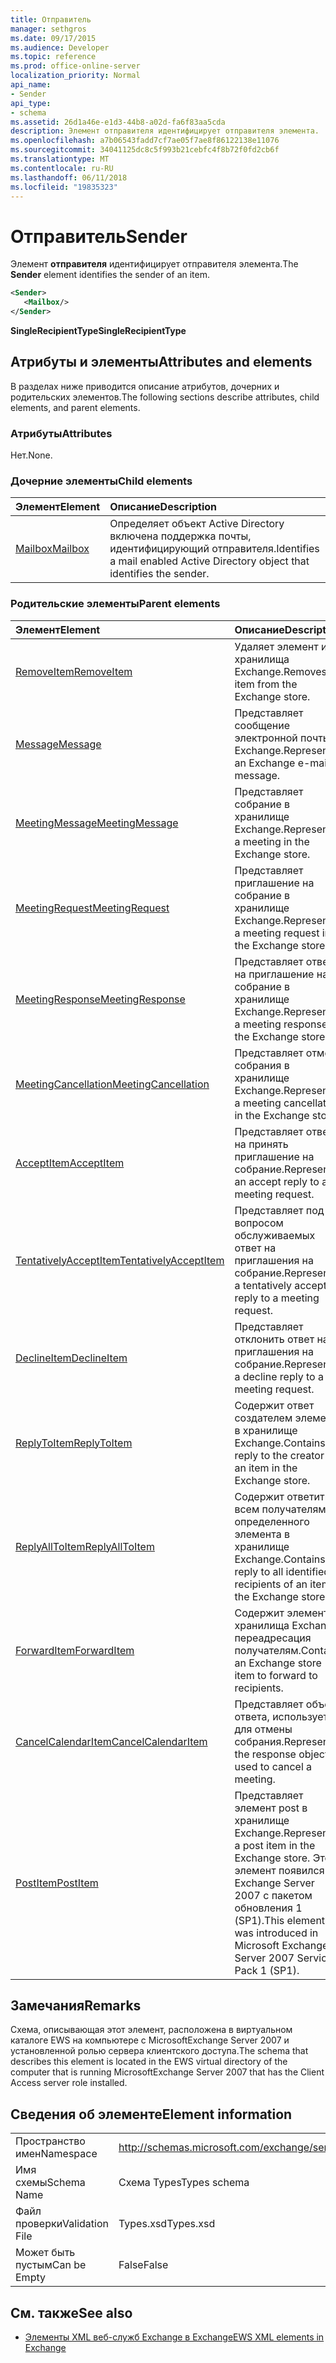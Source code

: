 ```yaml
---
title: Отправитель
manager: sethgros
ms.date: 09/17/2015
ms.audience: Developer
ms.topic: reference
ms.prod: office-online-server
localization_priority: Normal
api_name:
- Sender
api_type:
- schema
ms.assetid: 26d1a46e-e1d3-44b8-a02d-fa6f83aa5cda
description: Элемент отправителя идентифицирует отправителя элемента.
ms.openlocfilehash: a7b06543fadd7cf7ae05f7ae8f86122138e11076
ms.sourcegitcommit: 34041125dc8c5f993b21cebfc4f8b72f0fd2cb6f
ms.translationtype: MT
ms.contentlocale: ru-RU
ms.lasthandoff: 06/11/2018
ms.locfileid: "19835323"
---
```

# <a name="sender"></a><span data-ttu-id="bf2f6-103">Отправитель</span><span class="sxs-lookup"><span data-stu-id="bf2f6-103">Sender</span></span>

<span data-ttu-id="bf2f6-104">Элемент **отправителя** идентифицирует отправителя элемента.</span><span class="sxs-lookup"><span data-stu-id="bf2f6-104">The **Sender** element identifies the sender of an item.</span></span> 
  
```xml
<Sender>
   <Mailbox/>
</Sender>
```

 <span data-ttu-id="bf2f6-105">**SingleRecipientType**</span><span class="sxs-lookup"><span data-stu-id="bf2f6-105">**SingleRecipientType**</span></span>
## <a name="attributes-and-elements"></a><span data-ttu-id="bf2f6-106">Атрибуты и элементы</span><span class="sxs-lookup"><span data-stu-id="bf2f6-106">Attributes and elements</span></span>

<span data-ttu-id="bf2f6-107">В разделах ниже приводится описание атрибутов, дочерних и родительских элементов.</span><span class="sxs-lookup"><span data-stu-id="bf2f6-107">The following sections describe attributes, child elements, and parent elements.</span></span>
  
### <a name="attributes"></a><span data-ttu-id="bf2f6-108">Атрибуты</span><span class="sxs-lookup"><span data-stu-id="bf2f6-108">Attributes</span></span>

<span data-ttu-id="bf2f6-109">Нет.</span><span class="sxs-lookup"><span data-stu-id="bf2f6-109">None.</span></span>
  
### <a name="child-elements"></a><span data-ttu-id="bf2f6-110">Дочерние элементы</span><span class="sxs-lookup"><span data-stu-id="bf2f6-110">Child elements</span></span>

|<span data-ttu-id="bf2f6-111">**Элемент**</span><span class="sxs-lookup"><span data-stu-id="bf2f6-111">**Element**</span></span>|<span data-ttu-id="bf2f6-112">**Описание**</span><span class="sxs-lookup"><span data-stu-id="bf2f6-112">**Description**</span></span>|
|:-----|:-----|
|[<span data-ttu-id="bf2f6-113">Mailbox</span><span class="sxs-lookup"><span data-stu-id="bf2f6-113">Mailbox</span></span>](mailbox.md) <br/> |<span data-ttu-id="bf2f6-114">Определяет объект Active Directory включена поддержка почты, идентифицирующий отправителя.</span><span class="sxs-lookup"><span data-stu-id="bf2f6-114">Identifies a mail enabled Active Directory object that identifies the sender.</span></span>  <br/> |
   
### <a name="parent-elements"></a><span data-ttu-id="bf2f6-115">Родительские элементы</span><span class="sxs-lookup"><span data-stu-id="bf2f6-115">Parent elements</span></span>

|<span data-ttu-id="bf2f6-116">**Элемент**</span><span class="sxs-lookup"><span data-stu-id="bf2f6-116">**Element**</span></span>|<span data-ttu-id="bf2f6-117">**Описание**</span><span class="sxs-lookup"><span data-stu-id="bf2f6-117">**Description**</span></span>|
|:-----|:-----|
|[<span data-ttu-id="bf2f6-118">RemoveItem</span><span class="sxs-lookup"><span data-stu-id="bf2f6-118">RemoveItem</span></span>](removeitem.md) <br/> |<span data-ttu-id="bf2f6-119">Удаляет элемент из хранилища Exchange.</span><span class="sxs-lookup"><span data-stu-id="bf2f6-119">Removes an item from the Exchange store.</span></span>  <br/> |
|[<span data-ttu-id="bf2f6-120">Message</span><span class="sxs-lookup"><span data-stu-id="bf2f6-120">Message</span></span>](message-ex15websvcsotherref.md) <br/> |<span data-ttu-id="bf2f6-121">Представляет сообщение электронной почты Exchange.</span><span class="sxs-lookup"><span data-stu-id="bf2f6-121">Represents an Exchange e-mail message.</span></span>  <br/> |
|[<span data-ttu-id="bf2f6-122">MeetingMessage</span><span class="sxs-lookup"><span data-stu-id="bf2f6-122">MeetingMessage</span></span>](meetingmessage.md) <br/> |<span data-ttu-id="bf2f6-123">Представляет собрание в хранилище Exchange.</span><span class="sxs-lookup"><span data-stu-id="bf2f6-123">Represents a meeting in the Exchange store.</span></span>  <br/> |
|[<span data-ttu-id="bf2f6-124">MeetingRequest</span><span class="sxs-lookup"><span data-stu-id="bf2f6-124">MeetingRequest</span></span>](meetingrequest.md) <br/> |<span data-ttu-id="bf2f6-125">Представляет приглашение на собрание в хранилище Exchange.</span><span class="sxs-lookup"><span data-stu-id="bf2f6-125">Represents a meeting request in the Exchange store.</span></span>  <br/> |
|[<span data-ttu-id="bf2f6-126">MeetingResponse</span><span class="sxs-lookup"><span data-stu-id="bf2f6-126">MeetingResponse</span></span>](meetingresponse.md) <br/> |<span data-ttu-id="bf2f6-127">Представляет ответ на приглашение на собрание в хранилище Exchange.</span><span class="sxs-lookup"><span data-stu-id="bf2f6-127">Represents a meeting response in the Exchange store.</span></span>  <br/> |
|[<span data-ttu-id="bf2f6-128">MeetingCancellation</span><span class="sxs-lookup"><span data-stu-id="bf2f6-128">MeetingCancellation</span></span>](meetingcancellation.md) <br/> |<span data-ttu-id="bf2f6-129">Представляет отмену собрания в хранилище Exchange.</span><span class="sxs-lookup"><span data-stu-id="bf2f6-129">Represents a meeting cancellation in the Exchange store.</span></span>  <br/> |
|[<span data-ttu-id="bf2f6-130">AcceptItem</span><span class="sxs-lookup"><span data-stu-id="bf2f6-130">AcceptItem</span></span>](acceptitem.md) <br/> |<span data-ttu-id="bf2f6-131">Представляет ответ на принять приглашение на собрание.</span><span class="sxs-lookup"><span data-stu-id="bf2f6-131">Represents an accept reply to a meeting request.</span></span>  <br/> |
|[<span data-ttu-id="bf2f6-132">TentativelyAcceptItem</span><span class="sxs-lookup"><span data-stu-id="bf2f6-132">TentativelyAcceptItem</span></span>](tentativelyacceptitem.md) <br/> |<span data-ttu-id="bf2f6-133">Представляет под вопросом обслуживаемых ответ на приглашения на собрание.</span><span class="sxs-lookup"><span data-stu-id="bf2f6-133">Represents a tentatively accepted reply to a meeting request.</span></span>  <br/> |
|[<span data-ttu-id="bf2f6-134">DeclineItem</span><span class="sxs-lookup"><span data-stu-id="bf2f6-134">DeclineItem</span></span>](declineitem.md) <br/> |<span data-ttu-id="bf2f6-135">Представляет отклонить ответ на приглашения на собрание.</span><span class="sxs-lookup"><span data-stu-id="bf2f6-135">Represents a decline reply to a meeting request.</span></span>  <br/> |
|[<span data-ttu-id="bf2f6-136">ReplyToItem</span><span class="sxs-lookup"><span data-stu-id="bf2f6-136">ReplyToItem</span></span>](replytoitem.md) <br/> |<span data-ttu-id="bf2f6-137">Содержит ответ создателем элемента в хранилище Exchange.</span><span class="sxs-lookup"><span data-stu-id="bf2f6-137">Contains a reply to the creator of an item in the Exchange store.</span></span>  <br/> |
|[<span data-ttu-id="bf2f6-138">ReplyAllToItem</span><span class="sxs-lookup"><span data-stu-id="bf2f6-138">ReplyAllToItem</span></span>](replyalltoitem.md) <br/> |<span data-ttu-id="bf2f6-139">Содержит ответить всем получателям определенного элемента в хранилище Exchange.</span><span class="sxs-lookup"><span data-stu-id="bf2f6-139">Contains a reply to all identified recipients of an item in the Exchange store.</span></span>  <br/> |
|[<span data-ttu-id="bf2f6-140">ForwardItem</span><span class="sxs-lookup"><span data-stu-id="bf2f6-140">ForwardItem</span></span>](forwarditem.md) <br/> |<span data-ttu-id="bf2f6-141">Содержит элемент хранилища Exchange переадресация получателям.</span><span class="sxs-lookup"><span data-stu-id="bf2f6-141">Contains an Exchange store item to forward to recipients.</span></span>  <br/> |
|[<span data-ttu-id="bf2f6-142">CancelCalendarItem</span><span class="sxs-lookup"><span data-stu-id="bf2f6-142">CancelCalendarItem</span></span>](cancelcalendaritem.md) <br/> |<span data-ttu-id="bf2f6-143">Представляет объект ответа, используется для отмены собрания.</span><span class="sxs-lookup"><span data-stu-id="bf2f6-143">Represents the response object used to cancel a meeting.</span></span>  <br/> |
|[<span data-ttu-id="bf2f6-144">PostItem</span><span class="sxs-lookup"><span data-stu-id="bf2f6-144">PostItem</span></span>](postitem.md) <br/> |<span data-ttu-id="bf2f6-145">Представляет элемент post в хранилище Exchange.</span><span class="sxs-lookup"><span data-stu-id="bf2f6-145">Represents a post item in the Exchange store.</span></span> <span data-ttu-id="bf2f6-146">Этот элемент появился в Exchange Server 2007 с пакетом обновления 1 (SP1).</span><span class="sxs-lookup"><span data-stu-id="bf2f6-146">This element was introduced in Microsoft Exchange Server 2007 Service Pack 1 (SP1).</span></span>  <br/> |
   
## <a name="remarks"></a><span data-ttu-id="bf2f6-147">Замечания</span><span class="sxs-lookup"><span data-stu-id="bf2f6-147">Remarks</span></span>

<span data-ttu-id="bf2f6-148">Схема, описывающая этот элемент, расположена в виртуальном каталоге EWS на компьютере с MicrosoftExchange Server 2007 и установленной ролью сервера клиентского доступа.</span><span class="sxs-lookup"><span data-stu-id="bf2f6-148">The schema that describes this element is located in the EWS virtual directory of the computer that is running MicrosoftExchange Server 2007 that has the Client Access server role installed.</span></span>
  
## <a name="element-information"></a><span data-ttu-id="bf2f6-149">Сведения об элементе</span><span class="sxs-lookup"><span data-stu-id="bf2f6-149">Element information</span></span>

|||
|:-----|:-----|
|<span data-ttu-id="bf2f6-150">Пространство имен</span><span class="sxs-lookup"><span data-stu-id="bf2f6-150">Namespace</span></span>  <br/> |http://schemas.microsoft.com/exchange/services/2006/types  <br/> |
|<span data-ttu-id="bf2f6-151">Имя схемы</span><span class="sxs-lookup"><span data-stu-id="bf2f6-151">Schema Name</span></span>  <br/> |<span data-ttu-id="bf2f6-152">Схема Types</span><span class="sxs-lookup"><span data-stu-id="bf2f6-152">Types schema</span></span>  <br/> |
|<span data-ttu-id="bf2f6-153">Файл проверки</span><span class="sxs-lookup"><span data-stu-id="bf2f6-153">Validation File</span></span>  <br/> |<span data-ttu-id="bf2f6-154">Types.xsd</span><span class="sxs-lookup"><span data-stu-id="bf2f6-154">Types.xsd</span></span>  <br/> |
|<span data-ttu-id="bf2f6-155">Может быть пустым</span><span class="sxs-lookup"><span data-stu-id="bf2f6-155">Can be Empty</span></span>  <br/> |<span data-ttu-id="bf2f6-156">False</span><span class="sxs-lookup"><span data-stu-id="bf2f6-156">False</span></span>  <br/> |
   
## <a name="see-also"></a><span data-ttu-id="bf2f6-157">См. также</span><span class="sxs-lookup"><span data-stu-id="bf2f6-157">See also</span></span>



- [<span data-ttu-id="bf2f6-158">Элементы XML веб-служб Exchange в Exchange</span><span class="sxs-lookup"><span data-stu-id="bf2f6-158">EWS XML elements in Exchange</span></span>](ews-xml-elements-in-exchange.md)

